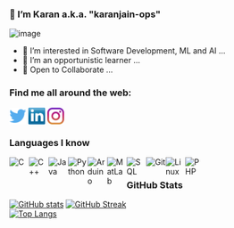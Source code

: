 ### 👋 I’m Karan a.k.a. "karanjain-ops"
![image](https://user-images.githubusercontent.com/76868354/164893795-3c92c0ed-68aa-49c3-b517-90350734c745.png)

- 👀 I’m interested in Software Development, ML and AI ...
- 🌱 I’m an opportunistic learner ...
- 👯 Open to Collaborate ...

### Find me all around the web:


<p align="left">
<a href="http://twitter.com/iam_karanjain_" target="blank"><img align="center" src="https://github.com/karanjain-ops/karanjain-ops/blob/main/twitter%20(2).png" title = "Twitter" alt="" height="30" /></a>
<a href="https://www.linkedin.com/in/karan-jain-1124631bb" target="blank"><img align="center" src="https://github.com/karanjain-ops/karanjain-ops/blob/main/transparent-Linkedin-logo-icon.png" alt="" height="30" /></a>
<a href="http://instagram.com/iam_karanjain" target="blank"><img align="center" src="https://github.com/karanjain-ops/karanjain-ops/blob/main/instagram.png" alt="" height="30" /></a>
</p>


### Languages I know

<img align="left" alt="C" width="35px" src="https://img.icons8.com/color/452/c-programming.png"/>
<img align="left" alt="C++" width="35px" src="https://img.icons8.com/color/452/c-plus-plus-logo.png"/>
<img align="left" alt="Java" width="35px" src="https://img.icons8.com/color/452/java-coffee-cup-logo--v1.png"/>
<img align="left" alt="Python" width="35px" src="https://img.icons8.com/color/48/000000/python--v2.png"/>
<!--<img align="left" alt="MySQL" width="35px" src="https://img.icons8.com/color/452/mysql-logo.png"/> 
<img align="left" alt="MS Access" width="35px" src="https://img.icons8.com/color/452/ms-access.png"/>
-->
<img align="left" alt="Arduino" width="35px" src="https://img.icons8.com/color/452/arduino.png"/>
<img align="left" alt="MatLab" width="35px" src="https://img.icons8.com/fluency/344/matlab.png" />
<img align="left" alt="SQL" width="35px" src="https://img.icons8.com/color/48/000000/sql.png"/>
<img align="left" alt="Git" width="35px" src="https://img.icons8.com/color/100/000000/git.png"/>
<img align="left" alt="Linux" width="35px" src="https://img.icons8.com/color/48/000000/linux--v1.png"/>
<img align="left" alt="PHP" width="35px" src="https://img.icons8.com/officel/344/php-logo.png"/>
<br>


### GitHub Stats
[![GitHub stats](https://github-readme-stats.vercel.app/api?username=karanjain-ops&show_icons=true&theme=highcontrast&title_color=FF8400)](https://github.com/karanjain-ops/github-readme-stats)
[![GitHub Streak](https://github-readme-streak-stats.herokuapp.com?user=karanjain-ops&theme=highcontrast&date_format=j%20M%5B%20Y%5D)](https://git.io/streak-stats)
<br />
[![Top Langs](https://github-readme-stats.vercel.app/api/top-langs/?username=karanjain-ops&bg_color=000000&text_color=FFFFFF)](https://github.com/karanjain-ops/github-readme-stats)

